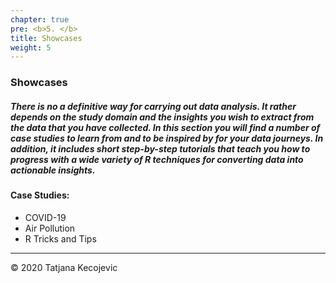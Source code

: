 ```yaml
---
chapter: true
pre: <b>5. </b>
title: Showcases
weight: 5
---
```


### Showcases

##### There is no a definitive way for carrying out data analysis. It rather depends on the study domain and the insights you wish to extract from the data that you have collected. In this section you will find a number of case studies to learn from and to be inspired by for your data journeys. In addition, it includes short step-by-step tutorials that teach you how to progress with a wide variety of R techniques for converting data into actionable insights.



#### Case Studies:

* COVID-19
* Air Pollution
* R Tricks and Tips

-----------------------------
© 2020 Tatjana Kecojevic